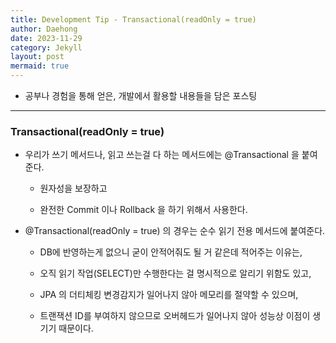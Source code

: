```yaml
---
title: Development Tip - Transactional(readOnly = true)
author: Daehong
date: 2023-11-29
category: Jekyll
layout: post
mermaid: true
---
```


 - 공부나 경험을 통해 얻은, 개발에서 활용할 내용들을 담은 포스팅

<hr>

### Transactional(readOnly = true)

 - 우리가 쓰기 메서드나, 읽고 쓰는걸 다 하는 메서드에는 @Transactional 을 붙여준다.
 
	- 원자성을 보장하고
	
	- 완전한 Commit 이나 Rollback 을 하기 위해서 사용한다.
	
 - @Transactional(readOnly = true) 의 경우는 순수 읽기 전용 메서드에 붙여준다.
 
	- DB에 반영하는게 없으니 굳이 안적어줘도 될 거 같은데 적어주는 이유는,
	
	- 오직 읽기 작업(SELECT)만 수행한다는 걸 명시적으로 알리기 위함도 있고,
	
	- JPA 의 더티체킹 변경감지가 일어나지 않아 메모리를 절약할 수 있으며,
	
	- 트랜잭션 ID를 부여하지 않으므로 오버헤드가 일어나지 않아 성능상 이점이 생기기 때문이다.
	

<br>
<br>
<br>
<br>
<br>